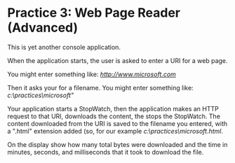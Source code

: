 Practice 3: Web Page Reader (Advanced)
======================================

This is yet another console application.

When the application starts, the user is asked to enter a URI for a web page.

You might enter something like: *http://www.microsoft.com*

Then it asks your for a filename. You might enter something like: *c:\practices\microsoft"*

Your application starts a StopWatch, then the application makes an HTTP request to that URI, downloads the content, the stops the StopWatch. The content downloaded from the URI is saved to the filename you entered, with a ".html" extension added (so, for our example *c:\practices\microsoft.html*.

On the display show how many total bytes were downloaded and the time in minutes, seconds, and milliseconds that it took to download the file.

